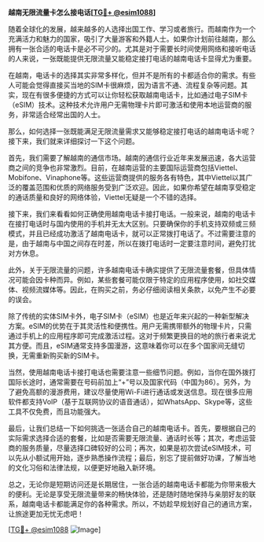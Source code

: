 **越南无限流量卡怎么接电话[[TG💪+ @esim1088](https://t.me/s/esim1088)]**

随着全球化的发展，越来越多的人选择出国工作、学习或者旅行。而越南作为一个充满活力和魅力的国家，吸引了大量游客和外籍人士。如果你计划前往越南，那么拥有一张合适的电话卡是必不可少的。尤其是对于需要长时间使用网络和接听电话的人来说，一张既能提供无限流量又能稳定接打电话的越南电话卡显得尤为重要。

在越南，电话卡的选择其实非常多样化，但并不是所有的卡都适合你的需求。有些人可能会觉得直接买当地的SIM卡很麻烦，因为语言不通、流程复杂等问题。其实，现在有很多便捷的方式可以让你轻松获取越南电话卡，比如通过电子SIM卡（eSIM）技术。这种技术允许用户无需物理卡片即可激活和使用本地运营商的服务，非常适合经常出国的人士。

那么，如何选择一张既能满足无限流量需求又能够稳定接打电话的越南电话卡呢？接下来，我们就来详细探讨一下这个问题。

首先，我们需要了解越南的通信市场。越南的通信行业近年来发展迅速，各大运营商之间的竞争也非常激烈。目前，在越南运营的主要国际运营商包括Viettel、Mobifone、Vinaphone等。这些运营商提供的服务各有特色，其中Viettel以其广泛的覆盖范围和优质的网络服务受到广泛欢迎。因此，如果你希望在越南享受稳定的通话质量和良好的网络体验，Viettel无疑是一个不错的选择。

接下来，我们来看看如何正确使用越南电话卡接打电话。一般来说，越南的电话卡在接打电话时与国内使用的手机并无太大区别。只要确保你的手机支持双频或三频模式，并且已经成功激活了越南电话卡，就可以正常拨打电话了。不过需要注意的是，由于越南与中国之间存在时差，所以在拨打电话时一定要注意时间，避免打扰对方休息。

此外，关于无限流量的问题，许多越南电话卡确实提供了无限流量套餐，但具体情况可能会因卡种而异。例如，某些套餐可能仅限于特定的应用程序使用，如社交媒体、视频流媒体等。因此，在购买之前，务必仔细阅读相关条款，以免产生不必要的误会。

除了传统的实体SIM卡外，电子SIM卡（eSIM）也是近年来兴起的一种新型解决方案。eSIM的优势在于其灵活性和便携性。用户无需携带额外的物理卡片，只需通过手机上的应用程序即可完成激活过程。这对于频繁更换目的地的旅行者来说尤其方便。而且，eSIM通常支持多国漫游，这意味着你可以在多个国家间无缝切换，无需重新购买新的SIM卡。

当然，使用越南电话卡接打电话也需要注意一些细节问题。例如，当你在国外拨打国际长途时，通常需要在号码前加上“+”号以及国家代码（中国为86）。另外，为了避免高额的漫游费用，建议尽量使用Wi-Fi进行通话或发送信息。现在很多应用软件都支持VoIP（基于互联网协议的语音通话），如WhatsApp、Skype等，这些工具不仅免费，而且功能强大。

最后，让我们总结一下如何挑选一张适合自己的越南电话卡。首先，要根据自己的实际需求选择合适的套餐，比如是否需要无限流量、通话时长等；其次，考虑运营商的服务质量，尽量选择口碑较好的公司；再次，如果是初次尝试eSIM技术，可以先从小额试用开始，逐步熟悉操作流程；最后，别忘了提前做好功课，了解当地的文化习俗和法律法规，以便更好地融入新环境。

总之，无论你是短期访问还是长期居住，一张合适的越南电话卡都能为你带来极大的便利。无论是享受无限流量带来的畅快体验，还是随时随地保持与亲朋好友的联系，越南电话卡都能满足你的各种需求。所以，不妨趁早规划好自己的通讯方案，让旅途更加无忧无虑吧！

[[TG💪+ @esim1088](https://t.me/s/esim1088) ![Image](https://i.postimg.cc/4NQfJmqS/Snipaste-2025-05-13-00-14-12.png)]